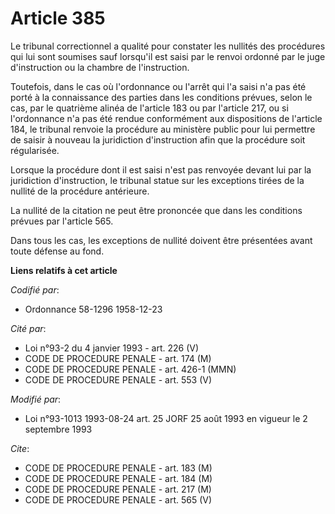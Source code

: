 # Article 385

Le tribunal correctionnel a qualité pour constater les nullités des procédures qui lui sont soumises sauf lorsqu'il est saisi
par le renvoi ordonné par le juge d'instruction ou la chambre de l'instruction.

Toutefois, dans le cas où l'ordonnance ou l'arrêt qui l'a saisi n'a pas été porté à la connaissance des parties dans les
conditions prévues, selon le cas, par le quatrième alinéa de l'article 183 ou par l'article 217, ou si l'ordonnance n'a pas
été rendue conformément aux dispositions de l'article 184, le tribunal renvoie la procédure au ministère public pour lui
permettre de saisir à nouveau la juridiction d'instruction afin que la procédure soit régularisée.

Lorsque la procédure dont il est saisi n'est pas renvoyée devant lui par la juridiction d'instruction, le tribunal statue sur
les exceptions tirées de la nullité de la procédure antérieure.

La nullité de la citation ne peut être prononcée que dans les conditions prévues par l'article 565.

Dans tous les cas, les exceptions de nullité doivent être présentées avant toute défense au fond.

**Liens relatifs à cet article**

_Codifié par_:

  - Ordonnance 58-1296 1958-12-23

_Cité par_:

  - Loi n°93-2 du 4 janvier 1993 - art. 226 (V)
  - CODE DE PROCEDURE PENALE - art. 174 (M)
  - CODE DE PROCEDURE PENALE - art. 426-1 (MMN)
  - CODE DE PROCEDURE PENALE - art. 553 (V)

_Modifié par_:

  - Loi n°93-1013 1993-08-24 art. 25 JORF 25 août 1993 en vigueur le 2 septembre 1993

_Cite_:

  - CODE DE PROCEDURE PENALE - art. 183 (M)
  - CODE DE PROCEDURE PENALE - art. 184 (M)
  - CODE DE PROCEDURE PENALE - art. 217 (M)
  - CODE DE PROCEDURE PENALE - art. 565 (V)
